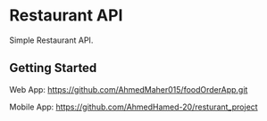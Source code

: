 # Restaurant API

Simple Restaurant API.

## Getting Started

Web App: 
https://github.com/AhmedMaher015/foodOrderApp.git


Mobile App: 
https://github.com/AhmedHamed-20/resturant_project
